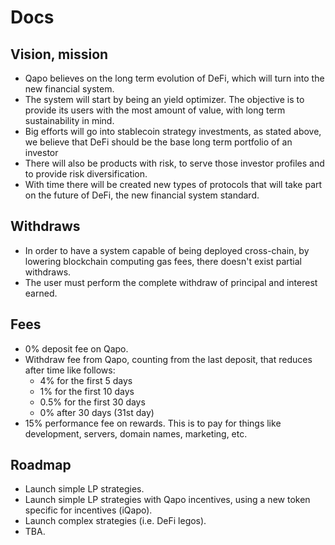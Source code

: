 # Docs

## Vision, mission

- Qapo believes on the long term evolution of DeFi, which will turn into the new financial system.
- The system will start by being an yield optimizer. The objective is to provide its users with the most amount of value, with long term sustainability in mind.
- Big efforts will go into stablecoin strategy investments, as stated above, we believe that DeFi should be the base long term portfolio of an investor
- There will also be products with risk, to serve those investor profiles and to provide risk diversification.
- With time there will be created new types of protocols that will take part on the future of DeFi, the new financial system standard.

## Withdraws

- In order to have a system capable of being deployed cross-chain, by lowering blockchain computing gas fees, there doesn't exist partial withdraws.
- The user must perform the complete withdraw of principal and interest earned.

## Fees

- 0% deposit fee on Qapo.
- Withdraw fee from Qapo, counting from the last deposit, that reduces after time like follows:
    - 4% for the first 5 days
    - 1% for the first 10 days
    - 0.5% for the first 30 days
    - 0% after 30 days (31st day)
- 15% performance fee on rewards. This is to pay for things like development, servers, domain names, marketing, etc.

## Roadmap

- Launch simple LP strategies.
- Launch simple LP strategies with Qapo incentives, using a new token specific for incentives (iQapo). 
- Launch complex strategies (i.e. DeFi legos).
- TBA.
